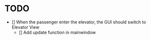 # TODO

- [] When the passenger enter the elevator, the GUI should switch to Elevator View
    - [] Add update function in mainwindow